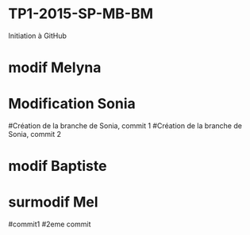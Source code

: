 ﻿# TP1-2015-SP-MB-BM
Initiation à GitHub

# modif Melyna


# Modification Sonia

#Création de la branche de Sonia, commit 1
#Création de la branche de Sonia, commit 2

# modif Baptiste




# surmodif Mel
#commit1
#2eme commit
